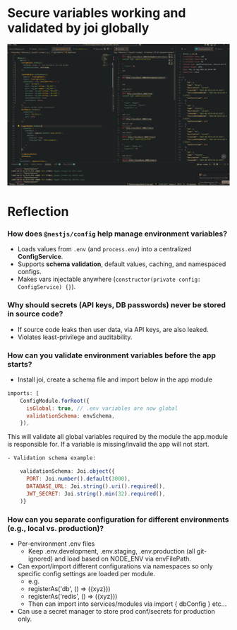 # Secure variables working and validated by joi globally

![alt text](image-1.png)

# Reflection

### How does `@nestjs/config` help manage environment variables?

- Loads values from `.env` (and `process.env`) into a centralized **ConfigService**.
- Supports **schema validation**, default values, caching, and namespaced configs.
- Makes vars injectable anywhere (`constructor(private config: ConfigService) {}`).

### Why should secrets (API keys, DB passwords) never be stored in source code?

- If source code leaks then user data, via API keys, are also leaked.
- Violates least-privilege and auditability.

### How can you validate environment variables before the app starts?

- Install joi, create a schema file and import below in the app module

```js
imports: [
    ConfigModule.forRoot({
      isGlobal: true, // .env variables are now global
      validationSchema: envSchema,
    }),
```

This will validate all global variables required by the module the app.module is responsible for. If a variable is missing/invalid the app will not start.

    - Validation schema example:

```js
    validationSchema: Joi.object({
      PORT: Joi.number().default(3000),
      DATABASE_URL: Joi.string().uri().required(),
      JWT_SECRET: Joi.string().min(32).required(),
    )}
```

### How can you separate configuration for different environments (e.g., local vs. production)?

- Per-environment .env files
  - Keep .env.development, .env.staging, .env.production (all git-ignored) and load based on NODE_ENV via envFilePath.
- Can export/import different configurations via namespaces so only specific config settings are loaded per module.
  - e.g.
  - registerAs('db', () => ({xyz}))
  - registerAs('redis', () => ({xyz}))
  - Then can import into services/modules via import { dbConfig } etc...
- Can use a secret manager to store prod conf/secrets for production only.

